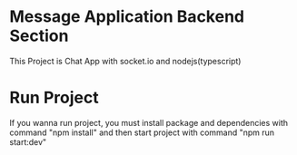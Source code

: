 # Message Application Backend Section
This Project is Chat App with socket.io and nodejs(typescript)
# Run Project
If you wanna run project, you must install package and dependencies with command "npm install" and then start project with command "npm run start:dev"